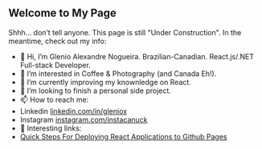 ## Welcome to My Page

Shhh… don’t tell anyone. This page is still "Under Construction". In the meantime, check out my info:

- 👋 Hi, I’m Glenio Alexandre Nogueira. Brazilian-Canadian. React.js/.NET Full-stack Developer.
- 👀 I’m interested in Coffee & Photography (and Canada Eh!).
- 🌱 I’m currently improving my knownledge on React.
- 💞️ I’m looking to finish a personal side project.
- 📫 How to reach me:
- Linkedin [linkedin.com/in/gleniox](https://www.linkedin.com/in/gleniox)
- Instagram [instagram.com/instacanuck](https://www.instagram.com/instacanuck/)
-  👀 Interesting links:
- [Quick Steps For Deploying React Applications to Github Pages](https://medium.com/@gleniox/quick-steps-for-deploying-react-applications-to-github-pages-27eaf700e32)
